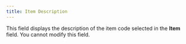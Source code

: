 ```yaml
---
title: Item Description
---
```



This field displays the description of the item code selected in the  **Item** field. You cannot modify  this field.
